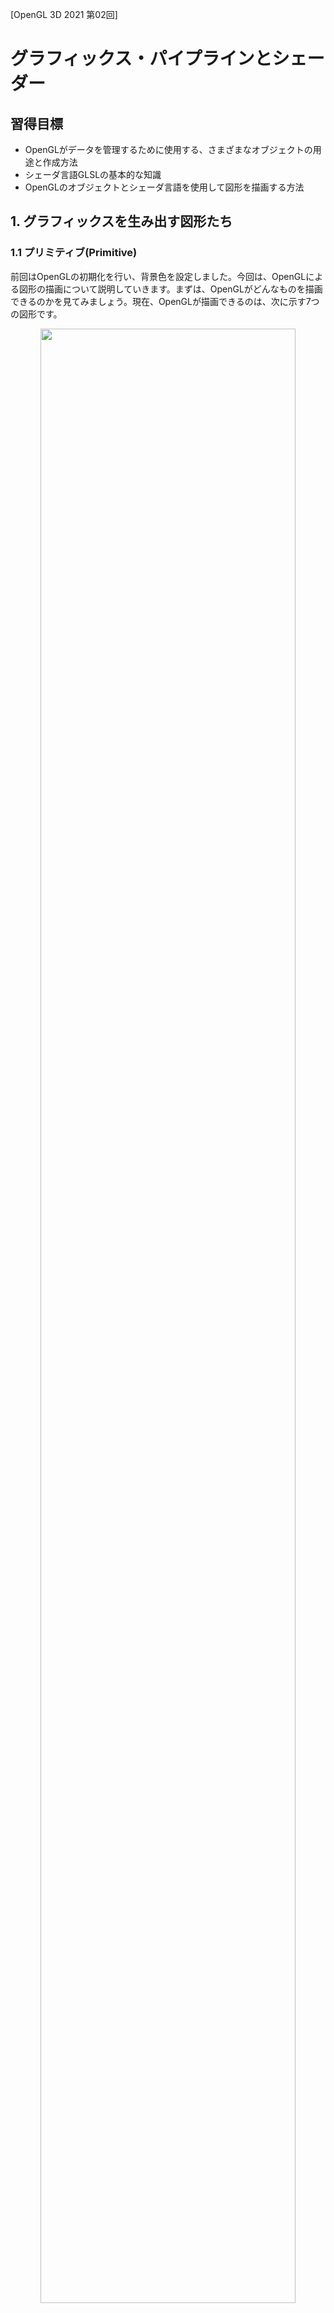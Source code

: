 [OpenGL 3D 2021 第02回]

# グラフィックス・パイプラインとシェーダー

## 習得目標

* OpenGLがデータを管理するために使用する、さまざまなオブジェクトの用途と作成方法
* シェーダ言語GLSLの基本的な知識
* OpenGLのオブジェクトとシェーダ言語を使用して図形を描画する方法

## 1. グラフィックスを生み出す図形たち

### 1.1 プリミティブ(Primitive)

前回はOpenGLの初期化を行い、背景色を設定しました。今回は、OpenGLによる図形の描画について説明していきます。まずは、OpenGLがどんなものを描画できるのかを見てみましょう。現在、OpenGLが描画できるのは、次に示す7つの図形です。

<p align="center">
<img src="images/02_kind_of_primitives.png" width="90%" />
</p>

|定数名|説明|
|---|---|
|<ruby>GL_POINTS<rt>ジーエル・ポインツ</rt></ruby>|点の集まりです|
|<ruby>GL_LINES<rt>ジーエル・ラインズ</rt></ruby>|直線の集まりです|
|<ruby>GL_LINE_STRIP<rt>ジーエル・ライン・ストリップ</rt></ruby>|連続した直線です|
|<ruby>GL_LINE_LOOP<rt>ジーエル・ライン・ループ</rt></ruby>|GL_LINE_STRIPの最初と最後の点の間にも直線が引かれます|
|<ruby>GL_TRIANGLES<rt>ジーエル・トライアングルズ</rt></ruby>|三角形の集まりです|
|<ruby>GL_TRIANGLE_STRIP<rt>ジーエル・トライアングル・ストリップ</rt></ruby>|辺のつながった三角形の集まりです|
|<ruby>GL_TRIANGLE_FAN<rt>ジーエル・トライアングル・ファン</rt></ruby>|辺のつながった、最初の頂点を共有する三角形の集まりです|

これらの図形のことを「プリミティブ(Primitive)」と呼びます。プリミティブというのは「原型、原始的」という意味の英単語です。この7種類で表現できない形状は、プリミティブ組み合わせて作ります。あらゆる図形の原型となる形状だから「プリミティブ」という名前が付けられているのです。

>**【消えた四角形・多角形プリミティブ】**<br>
>OpenGL 3.0以前は、四角形を表す`GL_QUADS`(ジーエル・クアッズ)や、多角形を表す`GL_POLYGON`(ジーエル・ポリゴン)といったプリミティブがありました。しかし、それらは三角形などの基本形状で再現が可能なため、バージョン3.1において削除されました。他に「隣接頂点付きプリミティブ」というプリミティブもあるのですが、「ジオメトリシェーダー」専用なので、本テキストでは扱いません。

このうち、現在もっともよく使われている図形は`GL_TRIANGLES`です。というのも、このプリミティブだけであらゆる図形を表現できるからです。他にもいくつかの理由から、現代の多くのGPUは、`GL_TRIANGLES`を特に効率的に処理できるように作られています。

### 1.2 <ruby>頂点<rt>ちょうてん</rt></ruby>(Vertex)

プリミティブを構成する点のことを「頂点(Vertex(バーテックス))」といいます。そして、頂点の座標や色などのパラメータの集合を「頂点データ」といいます。ゲームのキャラクターや背景のほとんどは、どんなに複雑な形状であっても、これらのプリミティブを組み合わせることで描画されています。

また、同じ頂点データであっても、プリミティブを変えることで異なる図形を描画することができます。

>**【1章のまとめ】**<br>
>
>* OpenGLは「プリミティブ」という数種類の図形だけを表示できる。
>* 複雑な図形を表示するにはプリミティブを組み合わせる。
>* 基本的には`GL_TRIANGLES`を使っておけばOK。

<div style="page-break-after: always"></div>

## 2. グラフィックス・パイプライン

### 2.1 グラフィックス・パイプラインの概要

OpenGLはプリミティブを描画することできる、ということが分かりました。早速描画しよう！となるところですが、その前に、OpenGLがどのような手順でプリミティブを描画するのかを説明しましょう。

OpenGLの描画は、それぞれが異なる処理を行う「ステージ」という単位に分けられています。ステージが順番に実行されることで、最終的にレンダー・バッファ(Render Buffer。描画した画像を格納するメモリ上の領域)にプリミティブが描画されます。

この、「ステージが順番に実行される仕組み」のことを「グラフィックス・パイプライン」と呼びます。グラフィックス・パイプラインは次のような構造になっています。

<p align="center">
<img src="images/02_graphics_pipeline.png" width="75%" />
</p>

「石油パイプライン」という言葉を聞いたことがあるでしょうか。金属製の筒(つつ)を、線のように長くつないだもので、石油はこの中を通って、ある地点から別の地点へと運ばれていきます。グラフィックス・パイプラインは名前の通り、石油ではなく画像を運びます。

石油パイプラインと違うところは、画像がパイプラインの中を進んでいくごとに、少しずつ加工されていく点です。自動車工場なんかで製品がベルトコンベアの上を流れていって、それをちょっとずつ組み立てていく「ライン生産方式」のほうが、イメージとしては近いでしょう。

なお、グラフィックス・パイプラインの全ての機能を覚える必要はありません。今は、流れ作業で画像が作られていくイメージが分かかれば十分です。詳しい知識が必要になったら、このテキストを参照したり、インターネットで検索するとよいでしょう。

### 2.2 <ruby>Vertex Puller<rt>バーテックス・プラー</rt></ruby>(VP)

ここからは、パイプラインの動作を順番に説明します。VP(バーテックス・プラー)はグラフィックス・パイプラインの最初のステージです。VPはGPUメモリからひとつずつ頂点データを取り出し、Vertex  Shaderステージへ渡します。取り出されるのは頂点データのうちVertex Shaderが実際に必要とする情報だけです。どの情報を取り出せばいいかは、「頂点アトリビュート」というパラメーターで設定します。

>**【補足】**<br>
>Vertex(バーテックス)は「頂点」という意味で、Pull(ぷる)は「引っ張る」という意味です。つまり、Vertex Pull-erは「頂点データを引っ張り出す装置」といった意味合いになります。

### 2.3 <ruby>Vertex Shader<rt>バーテックス・シェーダー</rt></ruby>(VS)

VS(バーテックス・シェーダー)は最初のプログラム可能なステージです。VPで読み取られた全ての頂点データは、最初にこのステージで処理されます。VSでは、プリミティブの回転、拡大縮小、移動のほか、座標系の変換、頂点単位のライティングなど、様々な操作を行うことができます。VSは省略できません。

>**【補足】**<br>
>Shade(シェード)は「光を遮る、陰影を付ける」という意味です。ですから、Shade-rは「陰影を付ける装置」といった意味になります。

### 2.4 <ruby>Tessellation Control Shader<rt>テッセレーション・コントロール・シェーダー</rt></ruby>(TCS)

TCS(テッセレーション・コントロール・シェーダー)は「テッセレーション」ステージの最初のステージです。テッセレーション・ステージは3つのステージで構成され、共同で「テッセレーション」と呼ばれる処理を行います。テッセレーションは「同じ模様を隙間なく敷き詰める」という意味の単語です。コンピューター・グラフィックスの世界では「描画する画像に細かなディテールを加えるために、プリミティブをより多くの小さなプリミティブに分割する」操作のことを指します。

基本的な使い方は、頂点データを低ポリゴンモデルにしておき、テッセレーション・ステージで高ポリゴンモデルを生成する、というものです。頂点データは低ポリゴンモデルのみ用意すればいいので、GPUメモリを節約できます。

TCSは、新たに作成する小さなプリミティブの頂点データを、どこに、どのように作成するかを指定する作業を担当します。TCSはVSと同様にプログラム可能なステージです。テッセレーション・ステージは省略可能ですが、3つのステージはセットで扱われるため、3つ全てを使用するか、全て省略するかのいずれかになります。

本テキストではテッセレーションについては扱いません。そのため、TCSについてもこれ以上詳細な説明はしませんが、このようなステージがあるということは覚えておいてください。

### 2.5 <ruby>Tessellation Primitive Generation<rt>テッセレーション・プリミティブ・ジェネレーター</rt></ruby>(TPG)

TPG(テッセレーション・プリミティブ・ジェネレーション)は「テッセレーション」ステージの2番目のステージです。これはVPと同じく固定機能のステージです。TPGはTCSからの情報を受け取り、実際に小さなプリミティブへと分割し、最後のテッセレーション：ステージであるTESへと送ります。

### 2.6 <ruby>Tessellation Evaluation Shader<rt>テッセレーション・エバリュエーション・シェーダー</rt></ruby>(TES)

TES(テッセレーション・エバリュエーション・シェーダー)は最後の「テッセレーション」ステージです。TESはTCS同様にプログラム可能なステージで、TPGから受け取ったプリミティブの座標や色を変形し、実際に複雑なディテールを加える役割を持ちます。

### 2.7 <ruby>Geometry Shader<rt>ジオメトリ・シェーダー</rt>(GS)

GS(ジオメトリ・シェーダー)は、ひとつのプリミティブの全頂点データを受け取り、0個以上のプリミティブの頂点データを生成して後段のステージへ送ります。プリミティブを増やすという点は「テッセレーション」ステージと似ていますが、このステージの特徴は、頂点を増やすだけでなく、削除もできることです。

テッセレーションは「元のプリミティブを分割する」という処理に最適化され、大量のプリミティブを生成するのに向いているのに対して、GSは「プリミティブの頂点データから別のプリミティブを生成する、あるいは削除する」という、比較的小規模かつ汎用的な処理を得意とします。

GSはプログラム可能なステージです。また、テッセレーション・ステージと同様に省略することができます。GSはパーティクルの描画や輪郭線の生成など、様々な用途で使われています。本テキストではGSは扱いません。

### 2.8 <ruby>Primitive Assembly<rt>プリミティブ・アセンブリ</rt></ruby>(PA)

PA(プリミティブ・アセンブリ)は、前段のステージで変換された1つ以上の頂点データを蓄積し、プリミティブを構成できる数になった段階で、まとめて次のステージへ渡します。例えば`GL_TRIANGLES`の場合は3つです。PAは固定機能のステージです。

### 2.9 <ruby>Rasterization<rt>ラスタライゼーション</rt></ruby>(RS)

RS(ラスタライゼーション)は、PAから送られたプリミティブをもとにフラグメントと呼ばれるピクセル片を生成し、後段のFragment Shaderへと送ります。RSは固定機能ステージです。各フラグメントは2～3つの頂点データを補間した値を持ちます。

RSはまた、裏向きのプリミティブを除去したり(カリングといいます)、プリミティブの画面に表示されない部分を切り捨てたり (クリッピングといいます) します。また、RSは「ビューポート」というパラメータを使って、「クリッピング空間」から「スクリーン空間」への変換を行います。これらについては今後のテキストで説明します。

### 2.10 <ruby>Fargment Shader<rt>フラグメント・シェーダー</rt></ruby>(FS)

FS(フラグメント・シェーダー)は最後のプログラム可能なステージで、RSより送られてきたフラグメントから、実際の色を計算します。VSがひとつの頂点データを受けとり、ひとつの頂点を送り出すように、FSもひとつのフラグメントを受け取り、ひとつの色を送り出します。FSは主に、フラグメント単位のライティングを行うために使用されます。

>**【補足】**<br>
>Fragment(フラグメント)は「破片、断片」という意味です。OpenGLにおける「Fragment」とは、RSがプリミティブを分解したあとの、ピクセル単位の個々の領域を指す単語です。

### 2.11 <ruby>Per-Fragment Operations<rt>パー・フラグメント・オペレーション</rt></ruby>(PFO)

PFO(パー・フラグメント・オペレーションズ)はグラフィックス・パイプラインの最後のステージです。PFOは固定機能のステージで、FSから送られてきた色情報と深度情報を「レンダー・バッファ」や「デプス・バッファ」、「ステンシル・バッファ」と呼ばれるメモリ上の領域に書き込んでくれます。

PFOはまた、FSからの色情報とレンダー・バッファの色を、さまざまな方法で合成する機能も備えています。このステージの結果が、レンダー・バッファに書き込まれることになります。

>**【2章のまとめ】**<br>
>
>* OpenGLでは、プリミティブを描画する仕組みを「グラフィックス・パイプライン」と呼ぶ。
>* グラフィックス・パイプラインに、頂点データや座標変換行列などのパラメータを送り込むことで、プリミティブを描画する。
>* グラフィックス・パイプラインのパラメータを変えることで、同じ頂点データでも描画結果が異なる。

<div style="page-break-after: always"></div>

## 3. 頂点バッファ

### 3.1 <ruby>GLContext<rt>ジーエル・コンテキスト</rt></ruby>名前空間を定義する

プリミティブの描画は以下の手順で行います。

>1. 「バッファ・オブジェクト」を作成し、頂点データを格納する。
>2. 「バーテックス・アレイ・オブジェクト」を作成し、頂点データをグラフィックス・パイプラインに接続する。
>3. シェーダー・プログラムから「プログラム・オブジェクト」を作成する。
>4. 「パイプライン・オブジェクト」を作成し、シェーダーをグラフィックス・パイプラインに接続する。
>5. 「バーテックス・アレイ・オブジェクト」と「パイプライン・オブジェクト」を使って図形を描画する。

基本的に、OpenGLのすべての機能は直接または間接的にOpenGLコンテキストと関わっています。そこで、本テキストでは`GLContext`(ジーエル・コンテキスト)という名前空間を作成し、上記の手順に必要な関数やクラスはすべてこの名前空間内に定義することにします。

なんでも`Main.cpp`に書いてしまうと、必要な関数やクラスが見つけにくくなってしまいます。ですから、`GLContext`名前空間用のファイルを追加しましょう。「ソリューションエクスプローラー」の「ソースファイル」を右クリックし、「追加→新しい項目」と選択して「新しい項目の追加」ウィンドウを開いてください。

<p align="center">
<img src="images/02_add_new_header_file.png" width="80%" />
</p>

左側のリストの`Visual C++`をクリックし(①)、次に中央のリストの`ヘッダーファイル(.h)`をクリックします(②)。そして、「名前」テキストボックスに`GLContext.h`と入力してください(③)。次に、「場所」テキストボックスの内容が`プロジェクトのパス\Src`となるように、末尾に`\Src`を加えてください。既に付いている場合は何もしなくて結構です(④)。

①～④が正しく指定できていることを確認したら、「追加」ボタンをクリックします(⑤)。これでヘッダファイルが追加されました。

ソリューションエクスプローラーから`GLContext.h`を選択して開いてください。そして、そこに以下のプログラムを追加してください(`#pragma once`は消してください)。

```diff
+/**
+* @file GLContext.h
+*/
+#ifndef GLCONTEXT_H_INCLUDED
+#define GLCONTEXT_H_INCLUDED
+#include <glad/glad.h>
+
+namespace GLContext {
+
+} // namespace GLContext
+
+#endif // GLCONTEXT_H_INCLUDED
```

さらに、`GLContext.cpp`を追加しましょう。`GLContext.h`のときと同じ手順で「新しい項目の追加」ウィンドウを開きます。今度は中央のリストから`C++ファイル(.cpp)`を選択し、名前欄に`GLContext.cpp`と入力してください。場所が`プロジェクトのパス\Src`となっていることを確認したら、「追加」ボタンをクリックしてください。

「ソリューションエクスプローラー」から`GLContext.cpp`を開き、次のプログラムを追加してください。

```diff
+/**
+* @file GLContext.cpp
+*/
+#include "GLContext.h"
+
+/**
+* OpenGLコンテキストに関する機能を格納する名前空間.
+*/
+namespace GLContext {
+
+} // namespace GLContext
```

### 3.2 頂点データ型を定義する

全てのプリミティブは頂点の集まりです。1章の図で、番号の振られた点のひとつひとつが頂点です。プリミティブを描画するためには、まず頂点のデータ構造を設計し、その構造に従って頂点データを用意しなければなりません。

前述のとおり、OpenGLのプリミティブの種類は限定されています。そのかわり、頂点を定義するためのデータ構造は、ある程度自由に設計できるようになっています。各頂点には少なくとも16個のパラメータを割り当てることができます。それぞれのデータは8bitから64bitまでの様々な型を使えます。

頂点データはこの情報に従ってグラフィックス・パイプラインへと送られます。そしてバーテックス・プラーが必要なデータだけを取り出して、次のステージへと送り出します。

ということで、まずは頂点データを用意します。最初に頂点データの構造を設計します。頂点データには、座標、頂点色、テクスチャ座標など、さまざまな要素が含まれます。これは例えば`float`型の配列などで定義することもできます。しかし単なる配列では、ある値がどの要素を表したものなのかが分かりにくいです。また、すべての要素に同じ型を使わなければなりません。

そこで、通常は要素ごとに構造を定義します。今回は、座標と色という2つの要素を、C++の構造体として定義していきす。座標は`Position`(ポジション)、色は`Color`(カラー)という名前にします。`GLContext.h`のインクルード指令の下に、次のプログラムを追加してください。

```diff
 #ifndef GLCONTEXT_H_INCLUDED
 #define GLCONTEXT_H_INCLUDED
 #include <glad/glad.h>
+
+/// 三次元座標型.
+struct Position
+{
+  float x, y, z;
+};
+
+/// RGBAカラー型.
+struct Color
+{
+  float r, g, b, a;
+};

 namespace GLContext {

 } // namespace GLContext
```

### 3.3 頂点データを定義する

定義した型を使って「頂点データ」を作ります。最初なので、三角形をひとつだけ作ることにします。まずはヘッダファイルをインクルードします。`Main.cpp`を開き、`glad.h`のインクルード文の下に次のプログラムを追加してください。

```diff
 * @file Main.cpp
 */
 #include <glad/glad.h>
+#include "GLContext.h"
 #include <GLFW/glfw3.h>
 #include <string>
 #include <iostream>
```

続いて、プラグマ指令の下に次のプログラムを追加してください。

```diff
 #include <iostream>

 #pragma comment(lib, "opengl32.lib")
+
+/// 座標データ.
+const Position positions[] = {
+  {-0.33f, -0.5f, 0.5f },
+  { 0.33f, -0.5f, 0.5f },
+  { 0.0f,  0.5f, 0.5f },
+};
+
+/// 色データ.
+const Color colors[] = {
+  { 0.0f, 0.0f, 1.0f, 1.0f }, // 青
+  { 0.0f, 1.0f, 0.0f, 1.0f }, // 緑
+  { 1.0f, 0.0f, 0.0f, 1.0f }, // 赤
+};

 /**
 * OpenGLからのメッセージを処理する.
```

`positions`(ポジションズ, positionの複数形)の3つの値は、頂点のX,Y,Z座標です。`colors`(カラーズ, colorの複数形)は赤(R)、緑(G)、青(B)、不透明度(A)です。頂点座標は「ワールド座標系」という空間内の位置を示しています。今回のプログラムでは、ワールド座標系は、次に示すような中心を原点(0,0,0)とする空間となります。

<p align="center">
<img src="images/02_world_coordinates.png" width="50%" />
</p>

図ではZ軸が斜めに描かれていますが、実際には原点からまっすぐ奥へ向かっています。また、ここでは空間の大きさを±1としています。空間について何も設定しない場合、OpenGLはこの大きさの空間に含まれるものを画面に表示します。空間や座標系については、次回以降の講義で説明します。

カラーは各色成分の量で、`0.0`～`1.0`の値をとります。例えば`{1, 0, 0, 1}`は「不透明な赤色」です。また、コンピュータグラフィックスのRGB成分は、色成分を重ねていくと明るさが上がる「加色混合法」が使われます。そのため、`{1,1,1,1}`は「不透明な白」、`{0,0,0,1}`は「不透明な黒」となります。

### 3.4 <ruby>Vertex Buffer Object<rt>バーテックス・バッファ・オブジェクト</rt></ruby>(VBO)を作成する

頂点データを格納するオブジェクトのことを`Vertex Buffer Object`(VBO, バーテックス・バッファ・オブジェクト)といいます。`VBO`はGPUメモリに作られる「バッファ・オブジェクト(データを格納するメモリ上の領域)」の一種です。

VBOを作成するには、`glCreateBuffers`(ジーエル・クリエイト・バッファーズ)と`glNamedBufferStorage`(ジーエル・ネームド・バッファ・ストレージ)を使います。これらをVBOを作成する関数としてまとめましょう。名前は`CreateBuffer`(クリエイト・バッファ)とします。`GLContext.h`を開き、次のプログラムを追加してください。

```diff
   float r, g, b, a;
 };

 namespace GLContext {
+
+GLuint CreateBuffer(GLsizeiptr size, const GLvoid* data);

 } // namespace GLContext

 #endif // GLCONTEXT_H_INCLUDED
```

`GLsizeiptr`(ジーエル・サイズ・アイ・ポインタ)や`GLvoid`(ジーエル・ボイド)、`GLuint`(ジーエル・ユー・イント)は、`glad.h`においてtypedef宣言されている型です。x86環境では、それぞれC++の`int`、`void`、`unsigined int`と同じ意味を持ちます。しかし、他の環境では異なる宣言になっている可能性があります。

というのも、OpenGLではパラメータごとに必要なビット数が厳密に決められているからです。C++言語では型のビット数にある程度の自由を認めています。そのため、ある環境では32ビットだったのに別の環境では64ビットになる、ということがありえます。

これはOpenGL的には嬉しくありません。そこで、OpenGL独自の型を定義して、どんな環境でも型のビット数が変わらないようにしているのです。

>**【`GLsizeiptr`ってどんな型？】**<br>
>`sizei`(サイズ・アイ)の部分が「何かの量または大きさ(つまりサイズ)を表す整数型」という意味、`ptr`(ポインタ)の部分が「ポインタに変換可能な型」という意味です。

続いて`GLContext.cpp`を開き、次のプログラムを追加してください。

```diff
 /**
 * OpenGLコンテキストに関する機能を格納する名前空間.
 */
 namespace GLContext {
+
+/**
+* バッファオブジェクトを作成する.
+*
+* @param size データのサイズ.
+* @param data データへのポインタ.
+*
+* @return 作成したバッファオブジェクト.
+*/
+GLuint CreateBuffer(GLsizeiptr size, const GLvoid* data)
+{
+  GLuint id = 0;
+  glCreateBuffers(1, &id);
+  glNamedBufferStorage(id, size, data, 0);
+  return id;
+}

 } // namespace GLContext
```

`glCreateBuffers`(ジーエル・クリエイト・バッファーズ)は、OpenGLの管理下にあるメモリ領域を扱うためのオブジェクト(バッファ・オブジェクトと言います)を作成します。

<p><code class="tnmai_code"><strong>【書式】</strong><br>
glCreateBuffers(作成する個数, 作成したオブジェクトのID格納先アドレス);
</code></p>

この関数は同時に複数のバッファ・オブジェクトを作成できますが、通常はひとつずつ作ります。というのは、同時に複数作る機会はほとんどないからです。

`glNamedBufferStorage`(ジーエル・ネームド・バッファ・ストレージ)は、バッファ・オブジェクトのメモリを確保し、そこにデータを転送する関数です。

<p><code class="tnmai_code"><strong>【書式】</strong><br>
glNamedBufferStorage(バッファ・オブジェクトのID, データのバイト数,<br>
&emsp;転送するデータのアドレス, 利用方法);
</code></p>

最後にある「利用方法」という引数は、メモリの読み書きを行うかどうか、行うならいつ・どのような手段で行うか、といった情報を指定します。OpenGLはこのパラメーターに応じて、バッファ・オブジェクトが最もパフォーマンスを発揮できるような設定をしてくれます。利用方法には以下の6種類があり、用途に応じて組み合わせることができます。何も指定しない場合は`0`を設定します。

|名前|説明|
|:-:|:--|
|<ruby>GL_DYNAMIC_STORAGE_BIT<rt>ジーエル・ダイナミック・ストレージ・ビット</rt></ruby> | `glBufferSubData`を使って更新することができる。|
|<ruby>GL_MAP_READ_BIT<rt>ジーエル・マップ・リード・ビット</rt></ruby> | `glMapBufferRange`を使って読み取ることができる。 |
|<ruby>GL_MAP_WRITE_BIT<rt>ジーエル・マップ・ライト・ビット</rt></ruby> | `glMapBufferRange`を使って書き込むことができる。 |
|<ruby>GL_MAP_PERSISTENT_BIT<rt>ジーエル・マップ・パーシステント・ビット</rt></ruby> | `GPU`が読み書きを行っている最中でも読み書きできる。 |
|<ruby>GL_MAP_COHERENT_BIT<rt>ジーエル・マップ・コヒーレント・ビット</rt></ruby> | 書き込みの結果が次の処理ですぐ利用できれる。 |
|<ruby>GL_CLIENT_STORAGE_BIT<rt>ジーエル・クライアント・ストレージ</rt></ruby> | OpenGLに読み書き用のCPUメモリの確保を許可する。 |

どの利用方法を選ぶべきなのかは状況次第です。例えば3Dモデルの描画では、利用方法には何も指定しないことが多いです。しかし、スプライトのようなデータでは、頂点データを毎フレーム更新するために、`GL_MAP_WRITE_BIT`などを指定して書き込みを可能にします。

>**【古いデータ転送機能について】**<br>
>OpenGL バージョン4.4以前は、`glGenBuffers`、`glBindBuffer`、`glBufferData`という関数を使ってVBOを作成していました。バージョン4.5で作り方が変わった理由は、これらの関数が現代的なGPUの特性に合っておらず、GPUの性能を発揮しにくくなってきたからです。

<br>

>**【3章のまとめ】**<br>
>
>* OpenGLは型のビット数を固定するために独自の型を使っている。
>* 座標や色などのデータを格納するには`VBO`を使う。
>* `VBO`を作成するには`glCreateBuffers`関数と`glNamedBufferStorage`関数を使う。

<div style="page-break-after: always"></div>

## 4 頂点アトリビュート

### 4.1 <ruby>Vertex Array Object<rt>バーテックス・アレイ・オブジェクト</rt></ruby>(VAO)について

グラフィックス・パイプラインには、座標や色といったさまざまな頂点データを、同時に16種類まで送ることができます。どのような頂点データを指定するかはプログラマが自由に決められます。

グラフィックス・パイプラインに送る頂点データの構造は、「頂点アトリビュート(vertex attribute)」というオブジェクトを使って設定します(attributeは「属性、特質」という意味です)。

<p align="center">
<img src="images/02_vao_attrib_binding.png" width="90%" />
</p>

OpenGLのグラフィックス・パイプラインにおいて、最初に頂点データを受け付けるのは`Vertex Puller(VP)`です。`VP`には少なくとも16個の「データの入り口」があります(環境によってはもっと多いこともあります)。つまり、少なくとも16個の頂点アトリビュートを設定できるということです。

さらに、頂点データを保持するバッファ・オブジェクトを、頂点アトリビュートを割り当てる必要があります。バッファ・オブジェクトと頂点アトリビュートを結びつけるパラメーターを「バインディング・ポイント」といいます。

OpenGLには、この2つの設定を行うための`Vertex Array Object`(VAO, バーテックス・アレイ・オブジェクト)というデータ構造が用意されています。上の図にあるように、頂点アトリビュートとバインディング・ポイントはそれぞれ配列(のようなもの)として、VAOによって管理されます。

VAOの作成と頂点アトリビュートの設定は、以下の手順で行います。

1. `glCreateVertexArrays`(ジーエル・クリエイト・バーテックス・アレイズ)関数でVAOを作成。
2. `glEnableVertexArrayAttrib`(ジーエル・イネーブル・バーテックス・アレイ・アトリブ)、`glVertexArrayAttribFormat`(ジーエル・バーテックス・アレイ・アトリブ・フォーマット)、`glVertexArrayAttribBinding`(ジーエル・バーテックス・アレイ・アトリブ・バインディング)という3つの関数で頂点アトリビュートを設定。
3. `glVertexArrayVertexBuffer`(ジーエル・バーテックス・アレイ・バーテックス・バッファ)関数で頂点データをバインディング・ポイントに割り当てる。

### 4.2 VAOを作成する

それでは`VAO`を作成していきましょう。今回は、説明をしながら少しずつ作っていきます。`VAO`を作成するには`glCreateVertexArrays`(ジーエル・クリエイト・バーテックス・アレイズ)関数を使います。

まずは関数宣言を追加します。名前は`CreateVertexArray`(クリエイト・バーテックス・アレイ)としましょう。`GLContext.h`を開き、`CreateBuffer`関数の宣言の下に、次のプログラムを追加してください。

```diff
 namespace GLContext {

 GLuint CreateBuffer(GLsizeiptr size, const GLvoid* data);
+GLuint CreateVertexArray(GLuint vboPosition, GLuint vboColor);

 } // namespace GLContext

 #endif // GLCONTEXT_H_INCLUDED
```

続いて`GLContext.cpp`を開き、`CreateBuffer`関数の定義の下に次のプログラムを追加してください。

```diff
   glNamedBufferStorage(id, size, data, 0);
   return id;
 }
+
+/**
+* Vertex Array Objectを作成する.
+*
+* @param vboPosition VAOに関連付けられる座標データ.
+* @param vboColor    VAOに関連付けられるカラーデータ.
+*
+* @return 作成したVAO.
+*/
+GLuint CreateVertexArray(GLuint vboPosition, GLuint vboColor)
+{
+  GLuint id = 0;
+  glCreateVertexArrays(1, &id);
+
+  return id;
+}

 /**
 * OpenGLからのメッセージを処理する.
```

`glCreateVertexArrays`関数は、作成するのがVAOである、ということを除いては`glCreateBuffers`関数と似ています。

<p><code class="tnmai_code"><strong>【書式】</strong><br>
glCreateVertexArrays(作成する個数, 作成したVAOのID格納先アドレス);
</code></p>

この関数はまだ完成していません。このあと数節にわたって機能を追加し、段階的に完成させていきます。

### 4.3 頂点アトリビュートの有効化

次は頂点アトリビュートを有効化します。これには `glEnableVertexArrayAttrib`関数を使います。VAOを作成するプログラムの下に、次のプログラムを追加してください。

```diff
 GLuint CreateVertexArray(GLuint vboPosition, GLuint vboColor)
 {
   GLuint id = 0;
   glCreateVertexArrays(1, &id);
+
+  const GLuint positionIndex = 0;
+  glEnableVertexArrayAttrib(id, positionIndex);

   return id;
 }
```

定数`positionIndex`(ポジション・インデックス)は「有効にする頂点アトリビュートの番号」です。定数として定義しているのは、同じ番号をこのあとでも使うからです。こうして定数にしておくと、番号を変えたくなったときはこの定数を変えるだけで済みます。

`glEnableVertexArrayAttrib`関数の書式は次のようになっています。

<p><code class="tnmai_code"><strong>【書式】</strong><br>
glEnableVertexArrayAttrib(VAOのID, 頂点アトリビュートの番号);
</code></p>

この関数の機能は、「VAOのID」で指定されたVAOに対して、「頂点アトリビュートの番号」で指定した頂点アトリビュートを有効化する、というものです。

初期状態ではすべての番号が無効化されています。無効な頂点アトリビュートは、たとえ頂点データが指定されていても、それをグラフィックス・パイプラインには送りません。有効にすることで、頂点データがグラフィックス・パイプラインに送られるようになります。

「頂点アトリビュート」は、割り当てられたバッファ・オブジェクトから頂点データを取り出し、自分と同じ番号の「データの入り口」に送ります。データの入り口は16個あるので、頂点アトリビュートの番号は0～15のいずれかになります。

### 4.4 頂点アトリビュートを設定する

続いて、頂点アトリビュートを設定しましょう。これには`glVertexArrayAttribFormat`と`glVertexArrayAttribBinding`を使います。頂点アトリビュートを有効にするプログラムに、次のプログラムを追加してください。

```diff
   glCreateVertexArrays(1, &id);

   const GLuint positionIndex = 0;
+  const GLuint positionBindingIndex = 0;
   glEnableVertexArrayAttrib(id, positionIndex);
+  glVertexArrayAttribFormat(id, positionIndex, 3, GL_FLOAT, GL_FALSE, 0);
+  glVertexArrayAttribBinding(id, positionIndex, positionBindingIndex);

   return id;
 }
```

定数`positionBindingIndex`(ポジション・バインディング・インデックス)は、「割り当てるバインディング・ポイントの番号」です。これも1回限りではないので定数としています。

`glVertexArrayAttribFormat`関数は、VPに送り込むデータの種類や数などを設定します。

<p><code class="tnmai_code"><strong>【書式】</strong><br>
glVertexArrayAttribFormat(VAOのID, 頂点アトリビュートの番号,<br>
&emsp;要素に含まれるデータ数, データの型, 正規化の有無, 相対オフセット値);
</code></p>

「VAOのID」、「頂点アトリビュートの番号」はすぐに理解できると思います。「要素に含まれるデータ数」は、例えば上記のプログラムでは`3`になっています。ここで設定する要素はX, Y, Zの3つのデータで構成される三次元座標だからです。もし二次元座標を設定するなら`2`になるでしょう。

「データの型」は、要素を構成する個々のデータの型を指定します。三次元座標型のデータ型は`float`なので、対応するOpenGLの型である<ruby>`GL_FLOAT`<rt>ジーエル・フロート</rt></ruby>を指定しています。

「正規化の有無」と「相対オフセット値」の2つは、より効率的なデータ構造を作るためのパラメーターです。当面は、これらについて気にする必要はありません。常に`GL_FALSE`と`0`を指定してください。

>**【正規化の有無と相対オフセット値】**<br>
>詳しくは`https://www.khronos.org/registry/OpenGL-Refpages/gl4/html/glVertexAttribFormat.xhtml`を参照してください。

`glVertexArrayAttribBinding`関数は、頂点アトリビュートが参照する「バインディング・ポイント」を設定します。

<p><code class="tnmai_code"><strong>【書式】</strong><br>
glVertexArrayAttribBinding(VAOのID, 頂点アトリビュートの番号,<br>
&emsp;バインディング・ポイントの番号);
</code></p>

上記のプログラムでは「頂点アトリビュートの番号」は`positionIndex`、つまり`0`で、「バインディング・ポイントの番号」は`positionBindingIndex`、これも`0`です。ですから、「0番目の頂点アトリビュートに、0番目のバインディング・ポイントを割り当てる」という意味になります。

### 4.5 バッファ・オブジェクトをバインディング・ポイントに設定する

最後に、バッファ・オブジェクトをバインディング・ポイントに割り当てます。これには`glVertexArrayVertexBuffer`(ジーエル・バーテックス・アレイ・バーテックス・バッファ)関数を使います。頂点アトリビュートを設定するプログラムの下に、次のプログラムを追加してください。

```diff
   glVertexArrayAttribFormat(id, positionIndex, 3, GL_FLOAT, GL_FALSE, 0);
   glVertexArrayAttribBinding(id, positionIndex, positionBindingIndex);
+  glVertexArrayVertexBuffer(
+    id, positionBindingIndex, vboPosition, 0, sizeof(Position));

   return id;
 }
```

`glVertexArrayVertexBuffer`関数は、バッファ・オブジェクトをバインディング・ポイントに割り当てます。同時にデータの取り出し方も指定します。

<p><code class="tnmai_code"><strong>【書式】</strong><br>
glVertexArrayVertexBuffer(VAOのID, バインディング・ポイントの番号,<br>
&emsp;バッファ・オブジェクトのID, 最初の要素の位置, 要素間の距離);
</code></p>

最初の3つの引数については難しくないでしょう。残る2つが「データの取り出し方」を指定する引数です。

「最初の要素の位置」には、VPに送る要素の位置をバッファ・オブジェクト先頭からのバイト数で指定します。実はバッファ・オブジェクトには目的の異なる要素をまとめて入れられます。その場合、この引数を使って要素の位置を指定します。今回は、バッファ・オブジェクトごとに一種類の要素だけ入れていくので`0`を指定しています。

「要素間の距離」は、ある要素の先頭から次の要素の先頭までのバイト数です。一般的には要素自身のバイト数を指定します(上記のプログラムでは`sizeof(Position)`になります)。

<p align="center">
<img src="images/02_buffer_object_offset.png" width="40%" /><br>
[赤=最初の要素の位置　青=要素間の距離]
</p>

>**【補足】**<br>上の図で要素間の距離が`12`なのは、三次元座標が3つの`float`で表されているからです。ほとんどの環境では`float`の大きさは4バイトなので、`4 * 3 = 12`バイトになるわけです。

### 4.6 カラー要素の頂点アトリビュートを設定する

三次元座標に続いて、カラー要素を頂点アトリビュートに設定しましょう。三次元座標の頂点アトリビュートを設定するプログラムの下に、次のプログラムを追加してください。

```diff
   glVertexArrayAttribBinding(id, positionIndex, positionBindingIndex);
   glVertexArrayVertexBuffer(
     id, positionBindingIndex, vboPosition, 0, sizeof(Position));
+
+  const GLuint colorIndex = 1;
+  const GLuint colorBindingIndex = 1;
+  glEnableVertexArrayAttrib(id, colorIndex);
+  glVertexArrayAttribFormat(id, colorIndex, 4, GL_FLOAT, GL_FALSE, 0);
+  glVertexArrayAttribBinding(id, colorIndex, colorBindingIndex);
+  glVertexArrayVertexBuffer(id, colorBindingIndex, vboColor, 0, sizeof(Color));

   return id;
 }
```

番号が`1`になっていたり、「要素に含まれるデータ数」が`4`になっていたりと、三次元座標のときとは細部が異なる点に注意してください。

### 4.7 早期にエラーを補足する

ところで、もしバッファ・オブジェクトの作成に失敗すると、IDは0になります。そのことに気づかずに`CreateVertexArray`の引数にしてしまったら、一体どうなるのでしょう？

答えは「何も起こらない」です。`glVertexArrayVertexBuffer`関数のバッファ・オブジェクトIDが0だった場合、単に割り当てを解除するだけです。もともと割り当てられていなければ何もしません。

さて、ここからが問題です。バッファ・オブジェクトが割り当てられていないので、頂点データが`VP`に送られることもありません。結果として「エラーはないのに画面には何も表示されない、あるいは変な表示になる」ということが起こります。こういう状態を直さずに後回しにすると、そのうちどこを直せばいいのか分からなくなってしまいます。

こういうことを防ぐには、早い段階でエラーを補足することが大切です。今回の場合は「バッファ・オブジェクトが0の場合は0を返す」とするのがよいでしょう。`CreateVertexArray`関数の先頭に、次のプログラムを追加してください。

```diff
 GLuint CreateVertexArray(GLuint vboPosition, GLuint vboColor)
 {
+  if (!vboPosition || !vboColor) {
+    std::cerr << "[エラー]" << __func__ << ":バッファオブジェクトが0です。\n";
+    return 0;
+  }
+
   GLuint id = 0;
   glCreateVertexArrays(1, &id);
```

おっと、`std::cerr`を使うには`iostream`ヘッダが必要なのでした。

<pre class="tnmai_assignment">
<strong>【課題01】</strong>
<code>std::cerr</code>を使うために<code>iostream</code>ヘッダをインクルードしなさい。
</pre>

### 4.8 VAOを作成する

作成した頂点データから`VAO`を作成しましょう。`Main.cpp`を開き、メインループの手前に、次のプログラムを追加してください。

```diff
     glfwTerminate();
     return 1;
   }

   glDebugMessageCallback(DebugCallback, nullptr);
+
+  // VAOを作成する.
+  const GLuint vboPosition = GLContext::CreateBuffer(sizeof(positions), positions);
+  const GLuint vboColor = GLContext::CreateBuffer(sizeof(colors), colors);
+  const GLuint vao = GLContext::CreateVertexArray(vboPosition, vboColor);
+  if (!vao) {
+    return 1;
+  }

   // メインループ.
   while (!glfwWindowShouldClose(window)) {
     glClearColor(0.1f, 0.3f, 0.5f, 1.0f);
```

`CreateBuffer`関数で座標バッファとカラーバッファを作成し、それを`CreateVertexArray`関数に渡して`VAO`を作成します。作成に成功すれば、`vao`変数には0以外の値が代入されます。そこで、`vao`が`0`ならば`1`を返して終了するようにしています。

これで`VAO`を作ることができました。

>**【4章のまとめ】**
>
>* グラフィックス・パイプラインに送るデータの構造を頂点アトリビュートという。
>* 頂点アトリビュートは`VAO`を使って指定する。
>* `VAO`は頂点アトリビュートと`VBO`を関連付けて管理するための仕組み。

<div style="page-break-after: always"></div>

## 5. シェーダー

### 5.1 頂点シェーダー

この章ではシェーダーを作成していきます。

OpenGLのシェーダーは`GLSL`(OpenGL Shading Language, オープン・ジーエル・シェーディング・ランゲージ)という言語で記述します。GLSLはC言語をベースにして、シェーダーにとって必要な機能や型を追加し、不要な機能を削除した言語です。このため、普通のCコンパイラではGLSLをビルドできません。代わりに、OpenGLの機能を使ってビルドします。

とりあえずシェーダー・プログラムを用意しましょう。一般的にはファイルから読み込むのですが、ひとまず`Main.cpp`に直接書いていくことにします。次のように、`RGBAカラー型`の定義の下に、`VS`ステージで実行される頂点シェーダー・プログラムを追加してください。

```diff
   {1.0f, 0.0f, 0.0f, 1.0f},
 };
+
+/// 頂点シェーダー.
+static const char* vsCode =
+  "#version 450 \n"
+  "layout(location=0) in vec3 vPosition; \n"
+  "layout(location=1) in vec4 vColor; \n"
+  "layout(location=0) out vec4 outColor; \n"
+  "out gl_PerVertex { \n"
+  "  vec4 gl_Position; \n"
+  "}; \n"
+  "void main() { \n"
+  "  outColor = vColor; \n"
+  "  gl_Position = vec4(vPosition, 1.0); \n"
+  "} \n";

 /**
 * バッファオブジェクトを作成する.
```

### 5.2 バージョン番号

シェーダー・プログラムの先頭にある`#version 450`はシェーダーの「バージョン指定」です。OpenGL 3.3以前は、OpenGLのバージョンが上がる毎にGLSLの小数点以下が1ずつ増えていました。3.3以降は、OpenGLとGLSLは同じバージョン番号を使うようになっています。`#version`に指定する値は、GLSLのバージョン番号を100倍した値を指定します。例えばバージョン4.5の場合は`4.5*100=450`を指定します。

>**【補足】**<br>シェーダーをプログラム中の文字列として書く場合、`#version`のようなプリプロセッサ指令の末尾には`\n`が必要です。C++のプリプロセッサと同じく、GLSLのプリプロセッサも改行だけを行の終わりとみなすからです。

### 5.3 <ruby>layout<rt>レイアウト</rt></ruby>修飾子

バージョン番号の下にあるのは、各シェーダー・ステージへの入力、および出力に使われる変数です。これらの変数定義の先頭にある`layout`(レイアウト)は「レイアウト修飾子」と呼ばれるもので、次の構文を持ちます。

<p><code class="tnmai_code"><strong>【構文】</strong><br>
layout(qualifier1 = value1, qualifier2 = value2, …)
</code></p>

レイアウト修飾子は、変数の入出力先を指定したり、属性を設定することができます。例えば、入出力先を指定するには、シェーダー・プログラムのように`location`(ロケーション)修飾子を使います。`value`(バリュー)の部分に「ロケーション番号(何番目の入出力に割り当てるか)」を指定します。

### 5.4 <ruby>in<rt>イン</rt></ruby>, <ruby>out<rt>アウト</rt></ruby>修飾子

シェーダーへの入力は`in`(イン)修飾子のついた変数に格納されます。`in`修飾子のついた変数のことを「`in`変数」または「入力変数」といいます。GPUは`in`変数に値を設定してからシェーダーを実行します。

頂点シェーダーの場合、`in`変数には、先に`glVertexArrayAttribFormat`関数によって指定した頂点データが格納されます。`in`変数の値をシェーダーで書き換えることはできません。上記の頂点シェーダーでは`vPosition`(ブイ・ポジション)と`vColor`(ブイ・カラー)が`in`変数です。

シェーダーからの出力は`out`(アウト)修飾子のついた変数に格納します。`out`修飾子のついた変数のことを「`out`変数」または「出力変数」といいます。基本的に、シェーダーはすべての`out`変数に値を設定しなければなりません。上記の頂点シェーダーでは`gl_Position`(ジーエル・ポジション)と`outColor`(アウト・カラー)が`out`変数になります。

`out`変数に値を格納すると、その値は次のシェーダー・ステージの`in`変数にコピーされます。

`gl_Position`は`GLSL`で定義方法と用途が決められている特別な変数です。この変数は常に`vec4`型です。そして、`out`修飾子の付いた`gl_PerVertex`(ジーエル・パー・バーテックス)ブロックのメンバでなくてはなりません。

`gl_PerVertex`のように用途が決められている変数には、ロケーションを指定することが出来ません。

### 5.5 in変数とout変数のロケーション番号

あるシェーダーにおいて、`in`変数と`out`変数に割り当てたロケーション番号が同じ値になることがあります。しかし、これらは実際には別々の場所を指します(電車の1番ドアと駅の1番出口が違うようなものです)。

例えば、上記の頂点シェーダーでは`vPosition`と`outColor`には同じ番号が指定されています。しかし、`vPosition`は`VP`からの入力、`outColor`は次のステージへの出力というように、違う場所を指しています。

<p align="center">
<img src="images/02_glsl_location_qualifier.png" width="66%" />
</p>

前段のシェーダーの`out`変数に書き込んだ値が、同じロケーション番号を持つ後段のシェーダーの`in`変数にコピーされます。ですから、ロケーション番号は、一緒に働くシェーダーのことを考慮して決めなければなりません。先に実行されるシェーダーの`out`変数と、後から実行されるシェーダーの`in`変数のロケーション番号が違っていると、シェーダーのビルドに失敗します。

### 5.6 <ruby>vec3<rt>ベク・スリー</rt></ruby>, <ruby>vec4<rt>ベク・フォー</rt></ruby>型

`vec3`(ベク・スリー)と`vec4`(ベク・フォー)は`GLSL`で定義されている型です(OpenGLではない点に注意！)。それぞれ、3つまたは4つの`float`型をまとめたものです。

ベクター型はコンストラクタを持っていて、`vec4(vPosition,　1.0)`のように書くと値を作成できます。

### 5.7 頂点シェーダーのmain関数

頂点シェーダーの`main`関数の内容はわずか2行です。`vColor`を`outColor`に代入する行と、`vPosition`を`gl_Position`に代入する行です。

`gl_Position`(ジーエル・ポジション)は`GLSL`において特別な意味を持つグローバル変数のひとつです。`GLSL`では、頂点座標は必ず`gl_Position`に格納しなければならないと決められています。

`GLSL`には、ほかにも特別なグローバル変数が存在します。いくつかのグローバル変数は、`gl_Position`のように明示的に定義しなければ使えません。しかし、他のいくつかのグローバル変数は`GLSL`が自動的に定義してくれるため、プログラムで定義しなくても使えます。

`gl_Position`は`vec4`型として定義されています。上記のシェーダーでは、`vec3`型の`vPosition`を代入するために、`vec4`コンストラクタを使って型を変換してから代入しています。

>**【組み込みのグローバル変数について】**<br>詳細は`https://www.khronos.org/opengl/wiki/Built-in_Variable_(GLSL)`を参照してください。

### 5.8 フラグメント・シェーダー

続いて、「フラグメント・シェーダー」を書きましょう。頂点シェーダー・プログラムの下に、次のプログラムを追加してください。

```diff
   "  outColor = vColor;"
   "  gl_Position = vec4(vPosition, 1.0);"
   "}";
+
+/// フラグメントシェーダー.
+static const GLchar* fsCode =
+  "#version 450 \n"
+  "layout(location=0) in vec4 inColor; \n"
+  "out vec4 fragColor; \n"
+  "void main() { \n"
+  "  fragColor = inColor; \n"
+  "} \n";

 /**
 * バッファオブジェクトを作成する.
```

バージョン番号やレイアウト修飾子、`in`、`out`修飾子については頂点シェーダーと同じです。

### 5.9 フラグメントシェーダーのmain関数

フラグメントシェーダーの`main`関数の内容はたった1行、`inColor`(イン・カラー)を`fragColor`(フラグ・カラー)に代入するだけです。

このシェーダー・プログラムが起動したとき、`inColor`には頂点シェーダーの`outColor`に書き込んだ値がコピーされています。そして、フラグメント・シェーダーの`fragColor`に書き込んだ値が画面に表示される色です。

>**【補足】**<br>実際には、フラグメント・シェーダーのあとには「パー・フラグメント・オペレーション」ステージが控えています。初期設定では何もしませんが、設定を変えると画面に表示される色も変化します。

<br>

>**【5章のまとめ】**
>
>* OpenGLでプリミティブを表示するにはシェーダーを用意しなくてはならない。
>* 頂点シェーダーは頂点ごとに実行され、頂点の位置などを決める。
>* フラグメントシェーダーはピクセルごとに実行され、ピクセルの色を決める。

<div style="page-break-after: always"></div>

## 6. シェーダーのビルド

### 6.1 関数宣言を追加する

シェーダー・プログラムは文字列のままでは使えません。OpenGLの関数を使ってビルドし、パイプラインに組み込む必要があります。この章ではビルドを行う関数を定義していきます。

まずは関数宣言を追加しましょう。ビルドを行う関数名は`CreateProgram`(クリエイト・プログラム)、パイプラインを作成する関数名は`CreatePipeline`(クリエイト・パイプライン)とします。`GLContext.h`を開き、次のプログラムを追加してください。

```diff
 namespace GLContext {

 GLuint CreateBuffer(GLsizeiptr size, const GLvoid* data);
 GLuint CreateVertexArray(GLuint vboPosition, GLuint vboColor);
+GLuint CreateProgram(GLenum type, const GLchar* code);
+GLuint CreatePipeline(GLuint vp, GLuint fp);

 } // GLContext namespace

 #endif // GLCONTEXT_H_INCLUDED
```

### 6.2 <ruby>CreateProgram<rt>クリエイト・プログラム</rt></ruby>関数

それでは、シェーダーをビルドするプログラムを追加していきましょう。`vector`を使いたいので、まずはヘッダファイルをインクルードします。`GLContext.cpp`を開き、次のプログラムを追加してください。

```diff
 * @file GLContext.cpp
 */
 #include "GLContext.h"
+#include <vector>
 #include <iostream>

 /**
 * OpenGLコンテキストに関する機能を格納する名前空間.
```

続いて、`CreateVertexArray`関数の定義の下に、次のプログラムを追加してください。

```diff
   glVertexArrayVertexBuffer(id, colorBindingIndex, vboColor, 0, sizeof(Color));

   return id;
 }
+
+/**
+* シェーダー・プログラムをビルドする.
+*
+* @param type シェーダーの種類.
+* @param code シェーダー・プログラムへのポインタ.
+*
+* @retval 0より大きい 作成したプログラム・オブジェクト.
+* @retval 0          プログラム・オブジェクトの作成に失敗.
+*/
+GLuint CreateProgram(GLenum type, const GLchar* code)
+{
+  GLuint program = glCreateShaderProgramv(type, 1, &code);
+  return program;
+}

 } // GLContext namespace
```

`glCreateShaderProgramv`(ジーエル・クリエイト・シェーダー・プログラム・ブイ)は、名前のとおりシェーダー・プログラムをビルドする関数です。

<p><code class="tnmai_code"><strong>【書式】</strong><br>
glCreateShaderProgramv(シェーダーの種類, プログラムの配列の要素数,<br>
&emsp;シェーダー・プログラムの配列);
</code></p>

「シェーダーの種類」には`GL_VERTEX_SHADER`(ジーエル・バーテックス・シェーダー)や`GL_FRAGMENT_SHADER`(ジーエル・フラグメント・シェーダー)などの定数を使って、ビルドするシェーダーの種類を設定します。

「プログラムの配列の要素数」は、次の「シェーダー・プログラムの配列」で指定する配列の要素数です。複雑なビルドをしない限りは`1`つで十分です。「シェーダー・プログラムの配列」には、シェーダーを記述した文字列の配列を指定します。複雑なアプリケーションでは、シェーダーを複数のブロックに分けておいて、用途に応じて最適な組み合わせでビルドする、というように利用されます。当面はひとつの文字列を指定できれば十分です。

### 6.3 エラー処理を追加する

`glCreateShaderProgramv`だけでビルドは完了です。しかし、開発を進めていくと、書き方を書き間違えるなどで、ビルドに失敗することがあります。`Visual Studio`でビルドするわけではないため、そのままではどこでどのようにエラーが起きたのかが分かりません。

そこで、エラーが起きたときはOpenGLのビルドシステムからのメッセージを取得して表示するようにしていきます。`CreateProgram`関数に、次のプログラムを追加してください。

```diff
 GLuint CreateProgram(GLenum type, const GLchar* code)
 {
   GLuint program = glCreateShaderProgramv(type, 1, &code);
+
+  GLint status = 0;
+  glGetProgramiv(program, GL_LINK_STATUS, &status);
+  if (status == GL_FALSE) {
+    GLint infoLen = 0;
+    glGetProgramiv(program, GL_INFO_LOG_LENGTH, &infoLen);
+    if (infoLen) {
+      std::vector<char> buf;
+      buf.resize(infoLen);
+      if ((int)buf.size() >= infoLen) {
+        glGetProgramInfoLog(program, infoLen, nullptr, buf.data());
+        std::cerr << "[エラー]" << __func__ <<
+          ":シェーダーのビルドに失敗.\n" << buf.data() << "\n";
+      }
+    }
+    glDeleteProgram(program);
+    return 0;
+  }
   return program;
 }
```

`glGetProgramiv`(ジーエル・ゲット・プログラム・アイ・ブイ)関数は、プログラム・オブジェクトの状態を取得する関数です。

<p><code class="tnmai_code"><strong>【書式】</strong><br>
glGetProgramiv(プログラム・オブジェクトID, 取得する状態の種類,<br>
&emsp;状態を格納する変数のアドレス);
</code></p>

今回はビルドの結果を知りたいので「取得する状態の種類」に`GL_LINK_STATUS`(ジーエル・リンク・ステータス)を指定しています。`status`(ステータス)変数には、ビルドに成功していたら`GL_TRUE`が、失敗していたら`GL_FALSE`が代入されます。

ビルドに失敗していたらエラーの内容を取得します。`glGetProgramiv`関数の引数に`GL_INFO_LENGTH`(ジーエル・インフォ・レングス)を指定すると、エラーメッセージのバイト数を取得できます。エラーメッセージの長さは状況にyよって違うので、このようにして取得しなければなりません。バイト数が`1`以上の場合は何らかのエラーメッセージが存在します。めったに無いことですが、`0`の場合はエラーメッセージはありません。

エラーメッセージのバイト数を取得したら、メッセージ本体を取得するためのバッファを用意します。今回は`std::vector`を使っています。`std::vector::resize`は、配列の長さを変更する関数です。この関数が成功した場合、配列の長さは引数以上、つまり`infoLen`(インフォ・レン)以上になっているはずです。これもめったに無いことですが、長さが`infoLen`未満の場合はメッセージを格納できないので処理を終了します。

配列に十分な大きさがあれば、`glGetProgramInfoLog`(ジーエル・ゲット・プログラム・インフォ・ログ)関数でエラーメッセージを取得し、その内容を出力します。

<p><code class="tnmai_code"><strong>【書式】</strong><br>
glGetProgramInfoLog(プログラム・オブジェクトID, 取得できる最大バイト数,<br>
&emsp;メッセージのバイト数を格納する変数のアドレス, メッセージを格納する配列);
</code></p>

今回は、「メッセージのバイト数を格納する変数のアドレス」(長い…)は使いません。長さは`GL_INFO_LENGTH`で取得済みだからです。メッセージのバイト数を取得しない場合はこの引数に`nullptr`を指定します。

最後に、エラーがあった場合は`glDeleteProgram`(ジーエル・デリート・プログラム)でプログラム・オブジェクトを削除して0を返します。そして、ビルドに成功していれば、作成したプログラム・オブジェクトを返します。

これで、エラーが起きたときは、コンソール・ウィンドウにエラーメッセージが表示されるようになります。

>**【関数名の末尾にあるiやvの意味】**<br>これらは「<ruby>接尾辞<rt>せつびじ</rt></ruby>」といって「機能は同じで引数のみが異なる」関数を識別するために使われます。`v`は`vector`の頭文字で「配列を受け取る関数」という意味になります。`i`は「`GLint`型の引数を受け取る関数」という意味になります。末尾に`iv`があれば「`GLint`型の配列を受け取る関数」という意味になります。詳しくは`https://www.khronos.org/opengl/wiki/Nomenclature`を参照してください。

### 6.4 <ruby>CreatePipeline<rt>クリエイト・パイプライン</rt></ruby>関数

続いて`CreatePipeline`(クリエイト・パイプライン)関数を定義しましょう。この関数はパイプライン・オブジェクトを作成し、プログラム・オブジェクトをパイプライン・オブジェクトに割り当てます。`CreateProgram`関数の定義の下に、次のプログラムを追加してください。

```diff
     glDeleteProgram(program);
     return 0;
   }
   return program;
 }
+
+/**
+* パイプライン・オブジェクトを作成する.
+*
+* @param vp  頂点シェーダー・プログラム.
+* @param fp  フラグメントシェーダー・プログラム.
+*
+* @retval 0より大きい 作成したパイプライン・オブジェクト.
+* @retval 0         パイプライン・オブジェクトの作成に失敗.
+*/
+GLuint CreatePipeline(GLuint vp, GLuint fp)
+{
+  GLuint id;
+  glCreateProgramPipelines(1, &id);
+  glUseProgramStages(id, GL_VERTEX_SHADER_BIT, vp);
+  glUseProgramStages(id, GL_FRAGMENT_SHADER_BIT, fp);
+  return id;
+}

 } // GLContext namespace
```

「パイプライン・オブジェクト」は、グラフィックス・パイプラインにシェーダーを設定するためのオブジェクトです。パイプライン・オブジェクトを作成するには`glCreateProgramPipelines`(ジーエル・クリエイト・プログラム・パイプラインズ)関数を使います。

<p><code class="tnmai_code"><strong>【書式】</strong><br>
glCreateProgramPipelines(作成するパイプラインの数, パイプラインIDを格納する変数のアドレス);
</code></p>

続いて、パイプライン・オブジェクトにプログラム・オブジェクトを割り当てます。これには`glUseProgramStages`(ジーエル・ユーズ・プログラム・ステージズ)関数を使います。

<p><code class="tnmai_code"><strong>【書式】</strong><br>
glUseProgramStages(パイプラインID, シェーダーステージの種類, 割り当てるプログラム・オブジェクト);
</code></p>

「シェーダーステージの種類」には、`GL_VERTEX_SHADER_BIT`(ジーエル・バーテックス・シェーダー・ビット)や`GL_FRAGMENT_SHADER_BIT`(ジーエル・フラグメント・シェーダー・ビット)などの、末尾に'BIT'の付いた定数を指定します。<br>
`glCreateShaderProgramv`関数で使ったのは`BIT`の付かない定数でした。よく似ているので間違えないようにしてください。

>**【よく似た定数名のワナ】**<br>OpenGLには`GL_VERTEX_SHADER`と`GL_VERTEX_SHADER_BIT`のように、非常に紛らわしい名前の定数が数多く存在し、プログラムを書く上で巨大な落とし穴になっています。<br>
特に注意してもらいたいのが`Visual Studio`の入力補完機能を使っているときです。よく似た名前がずらりと並ぶので、うっかりそれらしい(しかし間違った)定数名を選びがちです。入力候補欄によく似た名前が並でいるときは、注意深く選ぶようにしてください。

### 6.5 OpenGLのエラーをチェックする

これでパイプライン・オブジェクトは完成ですが、念の為にエラーチェックをしておきます。OpenGLのエラー状態を調べるには`glGetError`(ジーエル・ゲット・エラー)関数を使います。プログラム・オブジェクト割り当てるプログラムの下に、次のプログラムを追加してください。

```diff
 GLuint CreatePipeline(GLuint vp, GLuint fp)
 {
+  glGetError(); // エラー状態をリセット.
+
   GLuint id;
   glCreateProgramPipelines(1, &id);
   glUseProgramStages(id, GL_VERTEX_SHADER_BIT, vp);
   glUseProgramStages(id, GL_FRAGMENT_SHADER_BIT, fp);
+  if (glGetError() != GL_NO_ERROR) {
+    std::cerr << "[エラー]" << __func__ << ":プログラムパイプラインの作成に失敗.\n";
+    glDeleteProgramPipelines(1, &id);
+    return 0;
+  }
   return id;
 }
```

<p><code class="tnmai_code"><strong>【書式】</strong><br>
GLenum glGetError();
</code></p>

OpenGLの関数は、何らかのエラーが起きると、OpenGLコンテキストに「エラー・コード」を設定します。`glGetError`関数は、このエラー・コードを返します。それと同時に、エラー・コードをリセットします。引数はありません。戻り値が`GL_NO_ERROR`(ジーエル・ノー・エラー)だった場合はエラーはありません。それ以外の場合はなんらかのエラーが発生しています。

>**【補足】**<br>エラー・コードについて、詳しくは`https://www.khronos.org/opengl/wiki/OpenGL_Error`を参照してください。

エラー・コードからは、エラーのおおまかな種類しか分かりません。詳しい情報を得るにはデバッグコールバックのほうが適切です。しかし、エラーコールバックでは、プログラムの途中で処理を分岐させることができません。そのような用途では、明示的に`glGetError`を呼び出して状態をチェックする必要があります。

>**【エラー状態は継続する】**<br>OpenGLコンテキストのエラー・コードは、`glGetError`関数を呼び出さない限りリセットされません。そのため、`glGetError`がエラーを返したとしても、実際にエラーが起きた場所は全く別の場所だった、ということがありえます。そこで、上記のプログラムでは、関数の先頭で単に`glGetError`を呼び出して、エラー・コードをリセットしています。

`glGetError`によってエラーが起きたこと分かった場合、それはパイプライン・オブジェクトが正常に作成されなかった、またはプログラム・オブジェクトの設定に失敗したということです。その場合、パイプライン・オブジェクトは使用不能なので破棄しなければなりません。

パイプライン・オブジェクトを破棄するには`glDeleteProgramPipelines`関数を使います。

<p><code class="tnmai_code"><strong>【書式】</strong><br>
glDeleteProgramPipelines(削除するパイプラインの数,<br>
&emsp;パイプラインIDを格納する変数のアドレス);
</code></p>

この関数の引数の数と意味は`glCreateProgramPipelines`関数と同じです。

これでエラー処理は完璧、と思いきや、困ったことに`glUseProgramStages`関数は、プログラムの割り当てに失敗してもエラーを通知しません。そこで、パイプラインの割り当て状態を調べることで、エラーを判定します。

パイプラインの状態を取得するには`glGetProgramPipelineiv`(ジーエル・ゲット・プログラム・パイプライン・アイ・ブイ)関数を使います。`glGetError`によるエラー判定プログラムの下に、次のプログラムを追加してください。

```diff
     glDeleteProgramPipelines(1, &id);
     return 0;
   }
+
+  GLint testVp = 0;
+  glGetProgramPipelineiv(id, GL_VERTEX_SHADER, &testVp);
+  if (testVp != vp) {
+    std::cerr << "[エラー]" << __func__ << ":頂点シェーダの設定に失敗.\n";
+    glDeleteProgramPipelines(1, &id);
+    return 0;
+  }
+  GLint testFp = 0;
+  glGetProgramPipelineiv(id, GL_FRAGMENT_SHADER, &testFp);
+  if (testFp != fp) {
+    std::cerr << "[エラー]" << __func__ << ":フラグメントシェーダの設定に失敗.\n";
+    glDeleteProgramPipelines(1, &id);
+    return 0;
+  }
   return id;
 }
```

<p><code class="tnmai_code"><strong>【書式】</strong><br>
glGetProgramPipelineiv(パイプラインID, 取得するパラメータ名,<br>
&emsp;パラメータを格納する変数のアドレス);
</code></p>

パイプラインに設定されている頂点シェーダプログラムを取得するには、第2引数に`GL_VRETEX_SHADER`を指定します。フラグメントシェーダプログラムを取得するには`GL_FRAGMENT_SHADER`を指定します。エラーチェックは、この関数で取得したIDと`glUseProgramStages`関数に指定したIDを比較することで行います。IDが違っていたら設定失敗なので、パイプラインを削除して`0`を返します。IDが同じなら設定は成功です。

これで、シェーダーを作成する準備は整いました。

>**【6章のまとめ】**
>
>* シェーダを使うには、コンパイルしてプログラム・オブジェクトに変換する必要がある。
>* プログラム・オブジェクトを組み合わせてパイプライン・オブジェクトを作成する。
>* 描画するときはパイプライン・オブジェクトを指定する。

<div style="page-break-after: always"></div>

## 7. 三角形を描く

### 7.1 オブジェクトの作成

頂点データを定義し、シェーダーを使う準備も整いました。いよいよ、それらを使って図形を描画していきます。`VAO`を作成するプログラムの下に、次のプログラムを追加してください。

```diff
   if (!vao) {
     return 1;
   }
+
+  // パイプライン・オブジェクトを作成する.
+  const GLuint vp = GLContext::CreateProgram(GL_VERTEX_SHADER, vsCode);
+  const GLuint fp = GLContext::CreateProgram(GL_FRAGMENT_SHADER, fsCode);
+  const GLuint pipeline = GLContext::CreatePipeline(vp, fp);
+  if (!pipeline) {
+    return 1;
+  }

  // メインループ.
  while (!glfwWindowShouldClose(window)) {
```

`GLContext::CreateProgram`関数で頂点シェーダーとフラグメントシェーダーを作成し、それらを`GLContext::CreatePipeline`関数の引数にして、パイプライン・オブジェクトを作成します。作成に成功したら`pipeline`(パイプライン)変数には`0`以外の値が代入されます。そこで、`pipeline`が`0`だったら`1`を返して終了させています。

### 7.2 頂点データの描画

図形を描画するには、OpenGLコンテキストに対して、描画に使用する`VAO`とパイプライン・オブジェクトを指定しなければなりません。これらが指定されていないと、OpenGLは何をどうやって描画したらいいのかが分からないからです。それでは、メインループに、次のプログラムを追加してください。

```diff
   while (!glfwWindowShouldClose(window)) {
     glClearColor(0.1f, 0.3f, 0.5f, 1.0f);
     glClear(GL_COLOR_BUFFER_BIT | GL_DEPTH_BUFFER_BIT);
+
+    glBindVertexArray(vao);
+    glBindProgramPipeline(pipeline);
+
+    glDrawArrays(GL_TRIANGLES, 0, sizeof(positions)/sizeof(positions[0]));
+
+    glBindProgramPipeline(0);
+    glBindVertexArray(0);
+
     glfwPollEvents();
     glfwSwapBuffers(window);
   }
```

まず、描画に使う`VAO`をOpenGLコンテキストに割り当てます。これには`glBindVertexArray`(ジーエル・バインド・バーテックス・アレイ)関数を使います。

<p><code class="tnmai_code"><strong>【書式】</strong><br>
glBindVertexArray(割り当てるVAOのID);
</code></p>

IDに`0`を指定すると、割り当てを解除することができます。

続いて、`glBindProgramPipeline`(ジーエル・バインド・プログラム・パイプライン)関数を使って、描画に使うパイプライン・オブジェクトをOpenGLコンテキストに割り当てます。

<p><code class="tnmai_code"><strong>【書式】</strong><br>
glBindProgramPipeline(割り当てるパイプライン・オブジェクトのID);
</code></p>

この関数も、IDに`0`を指定することで割り当てを解除できます。このように、OpenGLのバインド関数は、IDに`0`を指定すると「割り当て解除」を行います。

`VAO`とパイプライン・オブジェクトを指定したら、`glDrawArrays`(ジーエル・ドロー・アレイズ)関数を使って図形を描画します。

<p><code class="tnmai_code"><strong>【書式】</strong><br>
glDrawArrays(プリミティブの種類, 頂点データの位置, 描画する頂点の数);
</code></p>

「プリミティブの種類」には、プリミティブの種類を指定します。1章で説明したように、OpenGLは頂点データを様々なプリミティブとして描画できます。ここでは`GL_TRIANGLES`(ジーエル・トライアングルズ)を指定して、三角形プリミティブを描画させています。

「頂点データの位置」というのは、描画を開始する頂点データの番号です。頂点データの先頭から描画するには`0`を指定します

「描画する頂点の数」はそのままの意味です。ここでは`sizeof`演算子を利用して`positions`変数の要素数を計算しています。

>**【補足】**<br>`sizeof(配列名)/sizeof(配列名[0])`というのは、C++で配列の大きさを取得する慣用的な書き方です。ここでは直接書いていますが、一般的には<br>`#define ARRAY_SIZE(a) (sizeof(a)/sizeof((a)[0]))`<br>のようなマクロを定義して、そのマクロを使います。

「最初の頂点の位置」と「描画する頂点の数」は、ひとつの頂点バッファに複数の形状を格納している場合に使います。

### 7.3 オブジェクトの削除

作成したオブジェクトは、プログラムを終了する前に削除しなければなりません。メインループの直後に、次のプログラムを追加してください。

```diff
     glfwPollEvents();
     glfwSwapBuffers(window);
   }
+
+  // 後始末.
+  glDeleteProgramPipelines(1, &pipeline);
+  glDeleteProgram(fp);
+  glDeleteProgram(vp);
+  glDeleteVertexArrays(1, &vao);
+  glDeleteBuffers(1, &vboColor);
+  glDeleteBuffers(1, &vboPosition);

   // GLFWの終了.
   glfwTerminate();
```

一般的には、作成したときとは逆の順番でオブジェクトを削除するのがよい作法だとされています。なぜなら、後から作られたオブジェクトは、先に作られたオブジェクトを利用している可能性があるからです。

そのような場合、先に作られたオブジェクトが存在していないと、適切に終了処理を行えない場合があります。もっとも、OpenGLの場合はあまり順番を気にしなくても大丈夫です。OpenGLのほうでうまく処理してくれます。

プログラムが書けたらビルドして実行してください。次のように、カラフルな三角形が表示されたら成功です。

<p align="center">
<img src="images/02_result.png" width="50%" />
</p>

>**【7章のまとめ】**
>
>* 図形を描画するには`VAO`とパイプライン・オブジェクトをグラフィックス・パイプラインにバインド(割り当て)しなくてはならない。
>* OpenGLのオブジェクトを作成するには`glCreateなんとか`関数を使い、削除するには`glDeleteなんとか`関数を使う。
>* 使い終わったオブジェクトは必ず削除すること。

<div style="page-break-after: always"></div>

<pre class="tnmai_assignment">
<strong>【課題02】</strong>
<code>colors</code>配列の値を変更して、三角形の各頂点の色を水色、黄色、紫色に変更しなさい。
ヒント：コンピューターが表示する色は光の三原色(赤、緑、青)です。
　　　　例えば、赤と緑を組み合わせると黄色になります。
</pre>

<pre class="tnmai_assignment">
<strong>【課題03】</strong>
<code>positions</code>配列の値を変更して、三角形を上下逆さまに表示しなさい。
</pre>

<pre class="tnmai_assignment">
<strong>【課題04】</strong>
<code>glDrawArrays</code>関数の「プリミティブの種類」引数に指定する値を<code>GL_POINTS</code>に変更して実行し、どのような表示になるかを確認しなさい。
</pre>

<pre class="tnmai_assignment">
<strong>【課題05】</strong>
<code>glDrawArrays</code>関数の「プリミティブの種類」引数に指定する値を<code>GL_LINES</code>に変更して実行し、どのような表示になるかを確認しなさい。確認したら<code>GL_TRIANGLES</code>に戻しなさい。
</pre>

<pre class="tnmai_assignment">
<strong>【課題06】</strong>
<code>positions</code>と<code>colors</code>に頂点データを追加して、三角形が3つ表示されるようにしなさい。
</pre>

<pre class="tnmai_assignment">
<strong>【課題07】</strong>
<code>positions</code>と<code>colors</code>に頂点データを追加して、六角形を表示しなさい。
</pre>
